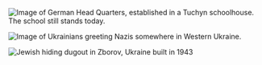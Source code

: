 ﻿![Image of German Head Quarters, established in a Tuchyn schoolhouse. The school still stands today.](/images/02/german_hq_01.jpg "Image of German Head Quarters, established in a Tuchyn schoolhouse. The school still stands today.")

![Image of Ukrainians greeting Nazis somewhere in Western Ukraine.](/images/02/german_hq_02.jpg "Image of Ukrainians greeting Nazis somewhere in Western Ukraine.")

![Jewish hiding dugout in Zborov, Ukraine built in 1943](/images/02/german_hq_03.jpg "Jewish hiding dugout in Zborov, Ukraine built in 1943")